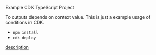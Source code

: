 Example CDK TypeScript Project

To outputs depends on context value.
This is just a example usage of conditions in CDK. 

* `npm install`
* `cdk deploy`

[description](https://figmentresearch.com/aws/cdkcondition)